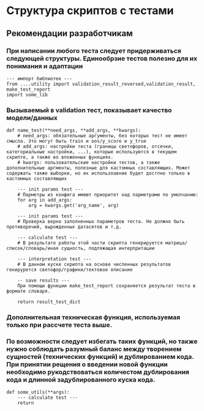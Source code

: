 # Структура скриптов с тестами
## Рекомендации разработчикам
### При написании любого теста следует придерживаться следующей структуры. Единообрзие тестов полезно для их понимания и адаптации

```
--- импорт библиотек ---
from ....utility import validation_result_reversed,validation_result, make_test_report 
import some_lib
```

### Вызываемый в validation тест, показывает качество модели/данных
```
def name_test(**need_args, **add_args, **kwargs):
	# need_args: обязательные аргументы, без которых тест не имеет смысла. Это могут быть train и oos/y_score и y_true
	# add_args: настройки теста (границы светофоров, отсечки, категориальные настройки, ...), которые используются в текущем скрипте, а также во вложенных функциях.
	# kwargs: пользовательские настройки тестов, а также дополнительные аргменты, полезные для кастомных составляющих. Может содержать также выборки, но их использоавние будет достпно только в кастомных составляющих

	--- init params test ---
	# Парметры из конфига имеют приоритет над парметрами по умолчанию:
	for arg in add_args:
		arg = kwargs.get('arg_name', arg)

	--- init params test ---
	# Проверка верно заполненных параметров теста. Не должно быть противоречий, вырожденных датасетов и т.д.
		
	--- calculate test ---
	# В результате работы этой части скрипта генерируется матрица/список/словарь/иная сущность, подляжащая интерпритации

	--- interpretation test ---
	# В данном куске скрипта на основе численных результатов генирурется светофор/графики/тектовое описание
	
	-- save results ---
	При помощи функции make_test_report сохраняется результат теста в формате словаря. 

    return result_test_dict
```	
### Дополнительная техническая функция, используемая только при рассчете теста выше.
### По возможности следует избегать таких функций, но также нужно соблюдать разумный баланс между творением сущностей (технических функций) и дублированием кода. При принятии рещения о введении новой функции необходимо рукодствоваться количестом дублирования кода и длинной задублированного куска кода.	
```
def some_utils(**args):
	--- calculate test ---
	return
```